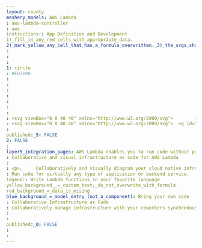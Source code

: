 ```yaml
---
layout: county 
meshery_models: AWS Lambda
: aws-lambda-controller
: aws
instructions:: App Definition and Development
1)_fill_in_any_red_cells_with_appropriate_data.
2)_mark_yellow_any_cell_that_has_a_formula_overwritten._3)_the_svgs_shouldn't_have_xml_header_they_are_added_programmatically_through_workflows: Serverless
: 
: 
: 
1: circle
: #ED7100
: 
: 
: 
: 
: 
: 
: 
: <svg viewBox="0 0 40 40" xmlns="http://www.w3.org/2000/svg">        <g id="Icon-Architecture/32/Arch_AWS-Lambda_32" stroke="none" stroke-width="1" fill="none" fill-rule="evenodd">        <g id="Icon-Architecture-BG/32/Compute" fill="#ED7100">            <rect id="Rectangle" x="0" y="0" width="40" height="40"></rect>        </g>        <path d="M14.3863762,33 L8.26957323,33 L15.032628,18.574 L18.0969223,25.014 L14.3863762,33 Z M15.4706649,17.202 C15.3891468,17.03 15.2172714,16.92 15.0286994,16.92 L15.0267351,16.92 C14.8391453,16.921 14.6672698,17.032 14.5857517,17.205 L7.04778408,33.285 C6.9751053,33.439 6.9859089,33.622 7.0762663,33.767 C7.16564155,33.912 7.32278485,34 7.49073175,34 L14.6967342,34 C14.8872704,34 15.0601281,33.889 15.1416462,33.714 L19.085943,25.225 C19.1497824,25.088 19.1488003,24.929 19.0839787,24.793 L15.4706649,17.202 Z M32.0178544,33 L26.1357842,33 L16.6669183,12.289 C16.5863824,12.113 16.4125426,12 16.2220063,12 L12.3700312,12 L12.3749419,7 L19.9237132,7 L29.3483826,27.71 C29.4289185,27.887 29.6037404,28 29.7942767,28 L32.0178544,28 L32.0178544,33 Z M32.5089272,27 L30.1085633,27 L20.6829118,6.29 C20.6023758,6.113 20.4275539,6 20.2370176,6 L11.8838691,6 C11.6127969,6 11.3927963,6.224 11.3927963,6.5 L11.3869034,12.5 C11.3869034,12.632 11.4389572,12.759 11.5312788,12.854 C11.6236005,12.947 11.7473509,13 11.8779762,13 L15.909684,13 L25.3775678,33.711 C25.4581038,33.887 25.6319435,34 25.8234619,34 L32.5089272,34 C32.7809815,34 33,33.776 33,33.5 L33,27.5 C33,27.224 32.7809815,27 32.5089272,27 L32.5089272,27 Z" id="AWS-Lambda_Icon_32_Squid" fill="#FFFFFF"></path>    </g></svg>
: <svg viewBox="0 0 40 40" xmlns="http://www.w3.org/2000/svg">  <g id="Icon-Architecture/32/Arch_AWS-Lambda_32" stroke="none" stroke-width="1" fill="none" fill-rule="evenodd">  <path d="M14.3863762,33 L8.26957323,33 L15.032628,18.574 L18.0969223,25.014 L14.3863762,33 Z M15.4706649,17.202 C15.3891468,17.03 15.2172714,16.92 15.0286994,16.92 L15.0267351,16.92 C14.8391453,16.921 14.6672698,17.032 14.5857517,17.205 L7.04778408,33.285 C6.9751053,33.439 6.9859089,33.622 7.0762663,33.767 C7.16564155,33.912 7.32278485,34 7.49073175,34 L14.6967342,34 C14.8872704,34 15.0601281,33.889 15.1416462,33.714 L19.085943,25.225 C19.1497824,25.088 19.1488003,24.929 19.0839787,24.793 L15.4706649,17.202 Z M32.0178544,33 L26.1357842,33 L16.6669183,12.289 C16.5863824,12.113 16.4125426,12 16.2220063,12 L12.3700312,12 L12.3749419,7 L19.9237132,7 L29.3483826,27.71 C29.4289185,27.887 29.6037404,28 29.7942767,28 L32.0178544,28 L32.0178544,33 Z M32.5089272,27 L30.1085633,27 L20.6829118,6.29 C20.6023758,6.113 20.4275539,6 20.2370176,6 L11.8838691,6 C11.6127969,6 11.3927963,6.224 11.3927963,6.5 L11.3869034,12.5 C11.3869034,12.632 11.4389572,12.759 11.5312788,12.854 C11.6236005,12.947 11.7473509,13 11.8779762,13 L15.909684,13 L25.3775678,33.711 C25.4581038,33.887 25.6319435,34 25.8234619,34 L32.5089272,34 C32.7809815,34 33,33.776 33,33.5 L33,27.5 C33,27.224 32.7809815,27 32.5089272,27 L32.5089272,27 Z" id="AWS-Lambda_Icon_32_Squid" fill="#FFFFFF"></path> </g></svg>
: 
published:_5: FALSE
2: FALSE
: 
layer5_integration_pages: AWS Lambda enables you to run code without provisioning or managing servers, creating workload-aware cluster scaling logic, maintaining event integrations, or managing runtimes.
: Collaborative and visual infrastructure as code for AWS Lambda
: 
: <p>,     Collaboratively and visually diagram your cloud native infrastructure with GitOps-style pipeline integration. Design, test, and manage configuration your Kubernetes-based, containerized applications as a visual topology., </p>, <p>,     Looking for best practice cloud native design and deployment best practices? Choose from thousands of pre-built components in MeshMap. Choose from hundreds of ready-made design patterns by importing templates from Meshery Catalog or use our low code designer, MeshMap, to create and deploy your own cloud native infrastructure designs., </p>
: Run code for virtually any type of application or backend service. 
legend:: Write Lambda functions in your favorite language 
yellow_background__=_custom_text;_do_not_overwrite_with_formula
red_background_=_data_is_mising
blue_background_=_model_entry_(not_a_component): Bring your own code
: Collaborative Infrastructure as Code
: Collaboratively manage infrastructure with your coworkers synchronously sharing the same designs.
: 
: 
published:_0: FALSE
: 
: 
---
```

